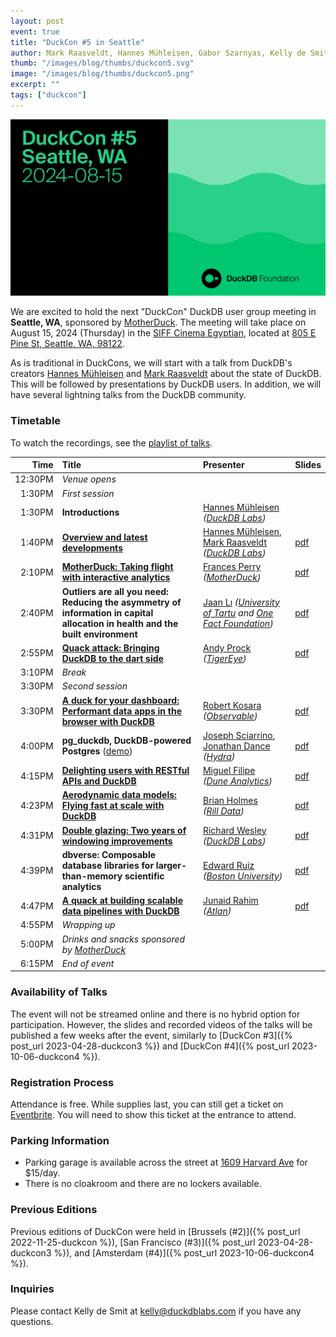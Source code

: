```yaml
---
layout: post
event: true
title: "DuckCon #5 in Seattle"
author: Mark Raasveldt, Hannes Mühleisen, Gabor Szarnyas, Kelly de Smit
thumb: "/images/blog/thumbs/duckcon5.svg"
image: "/images/blog/thumbs/duckcon5.png"
excerpt: ""
tags: ["duckcon"]
---
```


<img src="/images/duckcon5-splashscreen.svg"
     alt="DuckCon #5 Splashscreen"
     width="680"
     />

We are excited to hold the next "DuckCon" DuckDB user group meeting in **Seattle, WA**, sponsored by [MotherDuck](https://motherduck.com/).
The meeting will take place on August 15, 2024 (Thursday) in the [SIFF Cinema Egyptian](https://www.siff.net/cinema/cinema-venues/siff-cinema-egyptian), located at [805 E Pine St, Seattle, WA, 98122](https://maps.app.goo.gl/jRfRPMaYY6AmJ2fF6).

As is traditional in DuckCons, we will start with a talk from DuckDB's creators [Hannes Mühleisen](https://hannes.muehleisen.org/) and [Mark Raasveldt](https://mytherin.github.io/) about the state of DuckDB. This will be followed by presentations by DuckDB users. In addition, we will have several lightning talks from the DuckDB community.

### Timetable

To watch the recordings, see the [playlist of talks](https://www.youtube.com/playlist?list=PLzIMXBizEZjhbacz4PWGuCUSxizmLei8Y).

| Time | Title | Presenter | Slides |
| -----: | :------- | :-------| :---- |
| 12:30PM | _Venue opens_ | | |
| 1:30PM | _First session_ | | |
| 1:30PM | **Introductions** | [Hannes Mühleisen](https://hannes.muehleisen.org/) <br/> _([DuckDB Labs](https://duckdblabs.com/))_ | |
| 1:40PM | [**Overview and latest developments**](https://youtu.be/xX6qnP2H5wk) | [Hannes Mühleisen](https://hannes.muehleisen.org/), [Mark Raasveldt](https://mytherin.github.io/) _([DuckDB Labs](https://duckdblabs.com/))_ | [pdf](https://blobs.duckdb.org/events/duckcon5/hannes-muhleisen-mark-raasveldt-introduction-and-state-of-project.pdf) |
| 2:10PM | [**MotherDuck: Taking flight with interactive analytics**](https://youtu.be/zl3G7TiI0Q4) | [Frances Perry](https://www.linkedin.com/in/frances-perry/) <br/> _([MotherDuck](https://motherduck.com/))_ | [pdf](https://blobs.duckdb.org/events/duckcon5/frances-perry-taking-flight-with-interactive-analytics.pdf) |
| 2:40PM | **Outliers are all you need: Reducing the asymmetry of information in capital allocation in health and the built environment** | [Jaan Lı](https://jaan.io/) _([University of Tartu](https://ut.ee/en/home) and [One Fact Foundation](https://www.onefact.org/))_ | [pdf](https://blobs.duckdb.org/events/duckcon5/jaan-li-outliers-are-all-you-need.pdf) |
| 2:55PM | [**Quack attack: Bringing DuckDB to the dart side**](https://youtu.be/kWM6ZnTHwYk) | [Andy Prock](https://www.linkedin.com/in/andyprock/) <br/> _([TigerEye](https://www.tigereye.com/))_ | [pdf](https://blobs.duckdb.org/events/duckcon5/andy-prock-quack-attack-bringing-duckdb-to-the-dart-side.pdf) |
| 3:10PM | _Break_ | | |
| 3:30PM | _Second session_ | | |
| 3:30PM | [**A duck for your dashboard: Performant data apps in the browser with DuckDB**](https://youtu.be/blYQhiOMhwA) | [Robert Kosara](https://www.linkedin.com/in/rkosara/) <br/> _([Observable](https://observablehq.com/))_ | [pdf](https://blobs.duckdb.org/events/duckcon5/robert-kosara-a-duck-for-your-dashboard.pdf) |
| 4:00PM | **pg_duckdb, DuckDB-powered Postgres** ([demo](https://youtu.be/NbnVkSwTyeU)) | [Joseph Sciarrino](https://www.linkedin.com/in/jsciarrino12/), [Jonathan Dance](https://www.linkedin.com/in/jonathandance/) <br/> _([Hydra](https://www.hydra.so/))_ | [pdf](https://blobs.duckdb.org/events/duckcon5/joseph-sciarrino-jonathan-dance-hydra-duckdb-powered-postgres.pdf) |
| 4:15PM | [**Delighting users with RESTful APIs and DuckDB**](https://youtu.be/yNL4MPbOuZc) | [Miguel Filipe](https://www.linkedin.com/in/miguelmfilipe/) <br/> _([Dune Analytics](https://dune.com/))_ | [pdf](https://blobs.duckdb.org/events/duckcon5/miguel-filipe-delighting-users-with-restful-apis-and-duckdb.pdf) |
| 4:23PM | [**Aerodynamic data models: Flying fast at scale with DuckDB**](https://youtu.be/OkKpnORjlVo) | [Brian Holmes](https://github.com/briangregoryholmes) <br/> _([Rill Data](https://www.rilldata.com/))_ | [pdf](https://blobs.duckdb.org/events/duckcon5/brian-holmes-flying-fast-at-scale-with-duckdb.pdf) |
| 4:31PM | [**Double glazing: Two years of windowing improvements**](https://youtu.be/QubE0u8Kq7Y) | [Richard Wesley](https://www.linkedin.com/in/riwesley/) <br/> _([DuckDB Labs](https://duckdblabs.com/))_ | [pdf](https://blobs.duckdb.org/events/duckcon5/richard-wesley-double-glazing-two-years-of-windowing-improvements.pdf) |
| 4:39PM | **dbverse: Composable database libraries for larger-than-memory scientific analytics** | [Edward Ruiz](https://twitter.com/Ed2uiz) <br/> _([Boston University](https://www.bu.edu/))_ | [pdf](https://blobs.duckdb.org/events/duckcon5/ed-ruiz-composable-database-libraries-for-larger-than-memory-scientific-analytics.pdf) |
| 4:47PM | [**A quack at building scalable data pipelines with DuckDB**](https://youtu.be/rveaJWvD_zk) | [Junaid Rahim](https://www.linkedin.com/in/junaidrahim/) <br/> _([Atlan](https://atlan.com/))_ | [pdf](https://blobs.duckdb.org/events/duckcon5/junaid-rahim-a-quack-at-building-scalable-data-pipelines-with-duckdb.pdf) |
| 4:55PM | _Wrapping up_ | | |
| 5:00PM | _Drinks and snacks sponsored by [MotherDuck](https://motherduck.com/)_ | | |
| 6:15PM | _End of event_ | | |

### Availability of Talks

The event will not be streamed online and there is no hybrid option for participation.
However, the slides and recorded videos of the talks will be published a few weeks after the event, similarly to [DuckCon #3]({% post_url 2023-04-28-duckcon3 %}) and [DuckCon #4]({% post_url 2023-10-06-duckcon4 %}).

### Registration Process

Attendance is free. While supplies last, you can still get a ticket on [Eventbrite](https://www.eventbrite.com/e/duckcon-5-tickets-877957674037).
You will need to show this ticket at the entrance to attend.

### Parking Information

* Parking garage is available across the street at [1609 Harvard Ave](https://maps.app.goo.gl/dWe76SbhGtZ2j9Dz7) for $15/day.
* There is no cloakroom and there are no lockers available.

### Previous Editions

Previous editions of DuckCon were held in
[Brussels (#2)]({% post_url 2022-11-25-duckcon %}),
[San Francisco (#3)]({% post_url 2023-04-28-duckcon3 %}),
and
[Amsterdam (#4)]({% post_url 2023-10-06-duckcon4 %}).

### Inquiries

Please contact Kelly de Smit at [kelly@duckdblabs.com](mailto:kelly@duckdblabs.com) if you have any questions.
